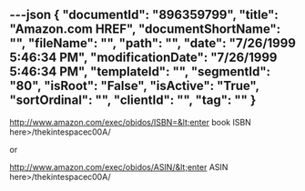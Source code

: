 ---json
{
  "documentId": "896359799",
  "title": "Amazon.com HREF",
  "documentShortName": "",
  "fileName": "",
  "path": "",
  "date": "7/26/1999 5:46:34 PM",
  "modificationDate": "7/26/1999 5:46:34 PM",
  "templateId": "",
  "segmentId": "80",
  "isRoot": "False",
  "isActive": "True",
  "sortOrdinal": "",
  "clientId": "",
  "tag": ""
}
---

http://www.amazon.com/exec/obidos/ISBN=&lt;enter book ISBN here&gt;/thekintespacec00A/

or

http://www.amazon.com/exec/obidos/ASIN/&lt;enter ASIN here&gt;/thekintespacec00A/
